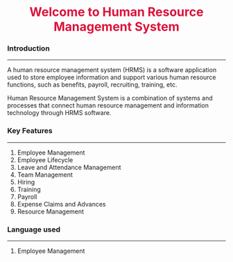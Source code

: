 <!DOCTYPE html>
<html lang="en">
<head>
    <meta charset="UTF-8">
    <meta http-equiv="X-UA-Compatible" content="IE=edge">
    <meta name="viewport" content="width=device-width, initial-scale=1.0">
    <title>Document</title>
</head>
<body>
    <h1 align="center" style="color: crimson; font: italic;">Welcome to Human Resource Management System</h1>
    <h3>Introduction</h3>
    <hr>
    <p>A human resource management system (HRMS) is a software application used to store employee information and support various human resource functions, such as benefits, payroll, recruiting, training, etc.</p>
    <p>Human Resource Management System is a combination of systems and processes that connect human resource management and information technology through HRMS software.</p>
    <h3>Key Features</h3>
    <hr>
    <ol>
        <li>Employee Management</li>
        <li>Employee Lifecycle</li>
        <li>Leave and Attendance Management</li>
        <li>Team Management</li>
        <li>Hiring</li>
        <li>Training</li>
        <li>Payroll</li>
        <li>Expense Claims and Advances</li>
        <li>Resource Management</li>
    </ol>
    <h3>Language used</h3>
    <hr>
    <ol>
        <li>Employee Management</li>
    </ol>


</body>
</html>